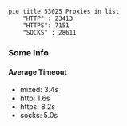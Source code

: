 
```mermaid
pie title 53025 Proxies in list
    "HTTP" : 23413
    "HTTPS": 7151
    "SOCKS" : 28611
```

### Some Info
#### Average Timeout

- mixed: 3.4s
- http: 1.6s
- https: 8.2s
- socks: 5.0s